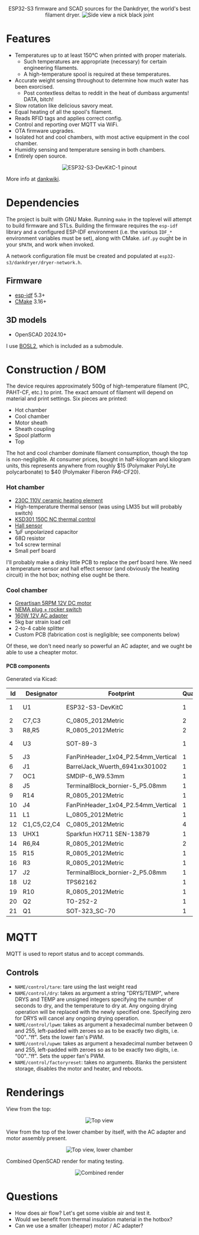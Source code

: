 <p align="center">
ESP32-S3 firmware and SCAD sources for the Dankdryer, the world's best filament dryer.
 <img alt="Side view" src="images/render.png"/>
 a nick black joint
</p>

# Features

* Temperatures up to at least 150℃  when printed with proper materials.
  * Such temperatures are appropriate (necessary) for certain engineering filaments.
  * A high-temperature spool is required at these temperatures.
* Accurate weight sensing throughout to determine how much water has been exorcised.
  * Post contextless deltas to reddit in the heat of dumbass arguments! DATA, bitch!
* Slow rotation like delicious savory meat.
* Equal heating of all the spool's filament.
* Reads RFID tags and applies correct config.
* Control and reporting over MQTT via WiFi.
* OTA firmware upgrades.
* Isolated hot and cool chambers, with most active equipment in the cool chamber.
* Humidity sensing and temperature sensing in both chambers.
* Entirely open source.

<p align="center">
<img alt="ESP32-S3-DevKitC-1 pinout" src="ESP32-S3_DevKitC-1_pinlayout_v1.1.jpg"/>
</p>

More info at [dankwiki](https://nick-black.com/dankwiki/index.php/Dankdryer).

# Dependencies

The project is built with GNU Make.
Running `make` in the toplevel will attempt to build firmware and STLs.
Building the firmware requires the `esp-idf` library and a configured
ESP-IDF environment (i.e. the various `IDF_*` environment variables
must be set), along with CMake. `idf.py` ought be in your `$PATH`,
and work when invoked.

A network configuration file must be created and populated at
`esp32-s3/dankdryer/dryer-network.h`.

## Firmware
* [esp-idf](https://github.com/espressif/esp-idf) 5.3+
* [CMake](https://gitlab.kitware.com/cmake/cmake) 3.16+

## 3D models
* OpenSCAD 2024.10+

I use
[BOSL2](https://github.com/BelfrySCAD/BOSL2), which
is included as a submodule.

# Construction / BOM

The device requires approximately 500g of high-temperature filament (PC,
PAHT-CF, etc.) to print. The exact amount of filament will depend on
material and print settings. Six pieces are printed:

 * Hot chamber
 * Cool chamber
 * Motor sheath
 * Sheath coupling
 * Spool platform
 * Top

The hot and cool chamber dominate filament consumption, though
the top is non-negligible. At consumer prices, bought in half-kilogram
and kilogram units, this represents anywhere from roughly $15 (Polymaker
PolyLite polycarbonate) to $40 (Polymaker Fiberon PA6-CF20).

### Hot chamber

* [230C 110V ceramic heating element](https://www.amazon.com/dp/B0BXNPXXYW)
* High-temperature thermal sensor (was using LM35 but will probably switch)
* [KSD301 150C NC thermal control](https://www.amazon.com/Rebower-Thermostat-Temperature-Microwave-Refrigerators/dp/B0BLL75326)
* [Hall sensor](https://www.digikey.com/en/products/detail/diodes-incorporated/AH3712Q-P-B/19920700)
* 1µF unpolarized capacitor
* 68Ω resistor
* 1x4 screw terminal
* Small perf board

I'll probably make a dinky little PCB to replace the perf board here.
We need a temperature sensor and hall effect sensor (and obviously the
heating circuit) in the hot box; nothing else ought be there.

### Cool chamber

* [Greartisan 5RPM 12V DC motor](https://www.amazon.com/dp/B072N867G3/)
* [NEMA plug + rocker switch](https://www.amazon.com/ASHATA-Rocker-Switch-Adapter-Printer/dp/B085VSS1F2)
* [160W 12V AC adapter](https://www.amazon.com/gp/product/B0D7GMVK2F)
* 5kg bar strain load cell
* 2-to-4 cable splitter
* Custom PCB (fabrication cost is negligible; see components below)

Of these, we don't need nearly so powerful an AC adapter, and we ought
be able to use a cheapter motor.

#### PCB components

Generated via Kicad:

|Id |Designator |Footprint                         |Quantity|Designation     |
|---|-----------|----------------------------------|--------|----------------|
|1  |U1         |ESP32-S3-DevKitC                  |1       |ESP32-S3-DevKitC|
|2  |C7,C3      |C_0805_2012Metric                 |2       |.1n             |
|3  |R8,R5      |R_0805_2012Metric                 |2       |3.3k            |
|4  |U3         |SOT-89-3                          |1       |HT7550-1-SOT89  |
|5  |J3         |FanPinHeader_1x04_P2.54mm_Vertical|1       |lower fan       |
|6  |J1         |BarrelJack_Wuerth_6941xx301002    |1       |Barreljack      |
|7  |OC1        |SMDIP-6_W9.53mm                   |1       |MOC3063SM       |
|8  |J5         |TerminalBlock_bornier-5_P5.08mm   |1       |To microboard   |
|9  |R14        |R_0805_2012Metric                 |1       |330             |
|10 |J4         |FanPinHeader_1x04_P2.54mm_Vertical|1       |upper fan       |
|11 |L1         |L_0805_2012Metric                 |1       |2.2u            |
|12 |C1,C5,C2,C4|C_0805_2012Metric                 |4       |10u             |
|13 |UHX1       |Sparkfun HX711 SEN-13879          |1       |SEN13879        |
|14 |R6,R4      |R_0805_2012Metric                 |2       |680             |
|15 |R15        |R_0805_2012Metric                 |1       |100             |
|16 |R3         |R_0805_2012Metric                 |1       |360             |
|17 |J2         |TerminalBlock_bornier-2_P5.08mm   |1       |heater          |
|18 |U2         |TPS62162                          |1       |TPS62162DSG     |
|19 |R10        |R_0805_2012Metric                 |1       |220             |
|20 |Q2         |TO-252-2                          |1       |BT136S-800E     |
|21 |Q1         |SOT-323_SC-70                     |1       |SSM3K127TU      |

# MQTT

MQTT is used to report status and to accept commands.

## Controls

* `NAME/control/tare`: tare using the last weight read
* `NAME/control/dry`: takes as argument a string "DRYS/TEMP", where DRYS and TEMP are unsigned integers
    specifying the number of seconds to dry, and the temperature to dry at. Any ongoing drying operation
    will be replaced with the newly specified one. Specifying zero for DRYS will cancel any ongoing
    drying operation.
* `NAME/control/lpwm`: takes as argument a hexadecimal number between 0 and 255, left-padded with zeroes
    so as to be exactly two digits, i.e. "00".."ff". Sets the lower fan's PWM.
* `NAME/control/upwm`: takes as argument a hexadecimal number between 0 and 255, left-padded with zeroes
    so as to be exactly two digits, i.e. "00".."ff". Sets the upper fan's PWM.
* `NAME/control/factoryreset`: takes no arguments. Blanks the persistent storage, disables the motor
    and heater, and reboots.

# Renderings

View from the top:

<p align="center">
<img alt="Top view" src="images/topview.png"/>
</p>

View from the top of the lower chamber by itself, with the AC
adapter and motor assembly present.

<p align="center">
<img alt="Top view, lower chamber" src="images/topview-croom.png"/>
</p>

Combined OpenSCAD render for mating testing.

<p align="center">
 <img alt="Combined render" src="images/stl.png"/>
</p>

# Questions

* How does air flow? Let's get some visible air and test it.
* Would we benefit from thermal insulation material in the hotbox?
* Can we use a smaller (cheaper) motor / AC adapter?

